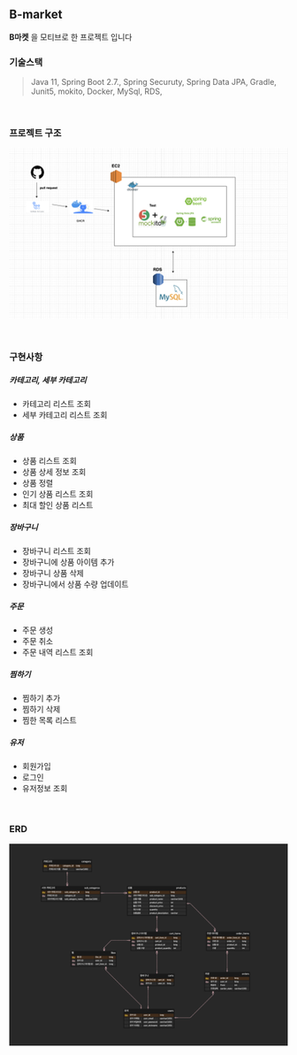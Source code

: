 
## B-market
**B마켓** 을 모티브로 한 프로젝트 입니다


### 기술스택
> Java 11, Spring Boot 2.7., Spring Securuty, Spring Data JPA, Gradle, Junit5, mokito, Docker, MySql, RDS,

<br />

### 프로젝트 구조
![](./image/ARCHITECTURE.png)

<br />

### 구현사항
##### **카테고리, 세부 카테고리**
- 카테고리 리스트 조회
- 세부 카테고리 리스트 조회

##### **상품**
- 상품 리스트 조회
- 상품 상세 정보 조회
- 상품 정렬
- 인기 상품 리스트 조회
- 최대 할인 상품 리스트

##### **장바구니**
- 장바구니 리스트 조회
- 장바구니에 상품 아이템 추가
- 장바구니 상품 삭제
- 장바구니에서 상품 수량 업데이트

##### **주문**
- 주문 생성
- 주문 취소
- 주문 내역 리스트 조회

##### **찜하기**
- 찜하기 추가
- 찜하기 삭제
- 찜한 목록 리스트
##### **유저**
- 회원가입
- 로그인
- 유저정보 조회

<br/>


### ERD
![](./image/ERD.png)


